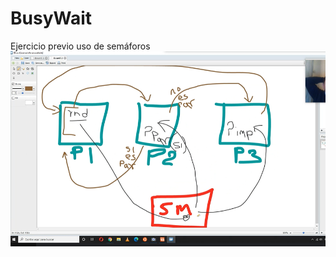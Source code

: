 # BusyWait
Ejercicio previo uso de semáforos
![img](https://github.com/yerson001/BusyWait/blob/main/SHM.PNG)
